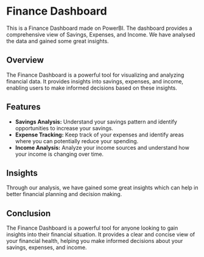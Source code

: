 # Finance Dashboard

This is a Finance Dashboard made on PowerBI. The dashboard provides a comprehensive view of Savings, Expenses, and Income. We have analysed the data and gained some great insights.

## Overview

The Finance Dashboard is a powerful tool for visualizing and analyzing financial data. It provides insights into savings, expenses, and income, enabling users to make informed decisions based on these insights.

## Features

- **Savings Analysis:** Understand your savings pattern and identify opportunities to increase your savings.
- **Expense Tracking:** Keep track of your expenses and identify areas where you can potentially reduce your spending.
- **Income Analysis:** Analyze your income sources and understand how your income is changing over time.

## Insights

Through our analysis, we have gained some great insights which can help in better financial planning and decision making. 

## Conclusion

The Finance Dashboard is a powerful tool for anyone looking to gain insights into their financial situation. It provides a clear and concise view of your financial health, helping you make informed decisions about your savings, expenses, and income.